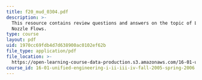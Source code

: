 ```yaml
---
title: f20_mud_0304.pdf
description: >-
  This resource contains review questions and answers on the topic of Laval
  Nozzle Flows.
type: course
layout: pdf
uid: 1970cc69fdb4d7d638900ac0102ef62b
file_type: application/pdf
file_location: >-
  https://open-learning-course-data-production.s3.amazonaws.com/16-01-unified-engineering-i-ii-iii-iv-fall-2005-spring-2006/1970cc69fdb4d7d638900ac0102ef62b_f20_mud_0304.pdf
course_id: 16-01-unified-engineering-i-ii-iii-iv-fall-2005-spring-2006
---
```

